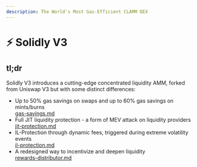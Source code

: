 ```yaml
---
description: The World's Most Gas-Efficient CLAMM DEX
---
```


# ⚡ Solidly V3

## tl;dr

Solidly V3 introduces a cutting-edge concentrated liquidity AMM, forked from Uniswap V3 but with some distinct differences:

* Up to 50% gas savings on swaps and up to 60% gas savings on mints/burns\
  [gas-savings.md](gas-savings.md "mention")
* Full JIT liquidity protection - a form of MEV attack on liquidity providers\
  [jit-protection.md](jit-protection.md "mention")
* IL-Protection through dynamic fees, triggered during extreme volatility events\
  [il-protection.md](il-protection.md "mention")
* A redesigned way to incentivize and deepen liquidity\
  [rewards-distributor.md](rewards-distributor.md "mention")

